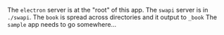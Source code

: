 The `electron` server is at the "root" of this app.
The `swapi` server is in `./swapi`.
The `book` is spread across directories and it output to `_book`
The `sample` app needs to go somewhere...